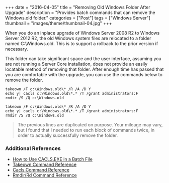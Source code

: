 +++
date = "2016-04-05"
title = "Removing Old Windows Folder After Upgrade"
description = "Provides batch commands that can remove the Windows.old folder."
categories = ["Post"]
tags = ["Windows Server"]
thumbnail = "images/theme/thumbnail-04.jpg"
+++

When you do an inplace upgrade of Windows Server 2008 R2 to Windows Server 2012 R2, the old Windows system files are relocated to a folder named C:\\Windows.old. This is to support a rollback to the prior version if necessary.

<!--more-->

 This folder can take significant space and the user interface, assuming you are not running a Server Core installation, does not provide an easily locatable method of removing that folder. After enough time has passed that you are comfortable with the upgrade, you can use the commands below to remove the folder.

```
takeown /F c:\Windows.old\* /R /A /D Y
echo y| cacls c:\Windows.old\*.* /T /grant administrators:F
rmdir /S /Q c:\Windows.old  
 
takeown /F c:\Windows.old\* /R /A /D Y
echo y| cacls c:\Windows.old\*.* /T /grant administrators:F
rmdir /S /Q c:\Windows.old  
```

 > The previous lines are duplicated on purpose. Your mileage may vary, but I found that I needed to run each block of commands twice, in order to actually successfully remove the folder.
 
### Additional References

- [How to Use CACLS.EXE in a Batch File](https://support.microsoft.com/en-us/kb/135268)
- [Takeown Command Reference](https://technet.microsoft.com/en-us/library/cc753024(v=ws.11).aspx)
- [Cacls Command Reference](https://technet.microsoft.com/en-us/library/cc732245(v=ws.11).aspx)
- [Rmdir/Rd Command Reference](https://technet.microsoft.com/en-us/library/cc726055(v=ws.11).aspx)